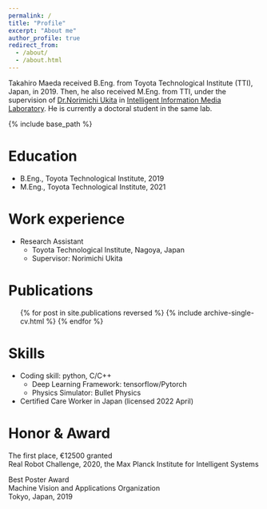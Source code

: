 ```yaml
---
permalink: /
title: "Profile"
excerpt: "About me"
author_profile: true
redirect_from: 
  - /about/
  - /about.html
---
```


Takahiro Maeda received B.Eng. from Toyota Technological Institute (TTI), Japan, in 2019.
Then, he also received M.Eng. from TTI, 
under the supervision of [Dr.Norimichi Ukita](https://www.toyota-ti.ac.jp/Lab/Denshi/iim/ukita/index-j.html)
in [Intelligent Information Media Laboratory](https://www.toyota-ti.ac.jp/Lab/Denshi/iim/index-j.html).
He is currently a doctoral student in the same lab.

{% include base_path %}

Education
======
* B.Eng., Toyota Technological Institute, 2019
* M.Eng., Toyota Technological Institute, 2021

Work experience
======
* Research Assistant
  * Toyota Technological Institute, Nagoya, Japan
  * Supervisor: Norimichi Ukita

Publications
======
  <ul>{% for post in site.publications reversed %}
    {% include archive-single-cv.html %}
  {% endfor %}</ul>

  
Skills
======
* Coding skill: python, C/C++
  * Deep Learning Framework: tensorflow/Pytorch
  * Physics Simulator: Bullet Physics
* Certified Care Worker in Japan (licensed 2022 April)

Honor & Award
======
The first place, &euro;12500 granted <br>
Real Robot Challenge, 2020, the Max Planck Institute for Intelligent Systems

Best Poster Award <br>
Machine Vision and Applications Organization <br>
Tokyo, Japan, 2019